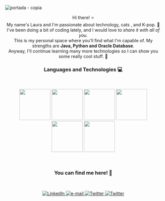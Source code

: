 ![portada - copia](https://github.com/Ayumiiita/Ayumiiita/assets/118337808/920ffc83-57d6-4d70-9924-097500e6e9ed)

<p align="center"> Hi there! ⭐
  <br>
  My name's Laura and I'm passionate about technology, cats , and K-pop. 🎵
  <br>
  I've been doing a bit of coding lately, and I would love to <i>share it with all of you.</i>
  <br>
  This is my personal space where you'll find what I'm capable of.
  My strengths are <b>Java, Python and Oracle Database</b>.
  <br>
  Anyway, I'll continue learning many more technologies so I can show you some really cool stuff. 🤩
</p>
<B> <H3>  <p align="center">  
Languages and Technologies 💻
</p></B> </H3>
<br><p align="center">

<img src="https://github.com/Ayumiiita/Ayumiiita/assets/118337808/130e82dd-94fc-4814-9a5b-ca3371870634" width="100" height="100">
<img src="https://github.com/Ayumiiita/Ayumiiita/assets/118337808/19285901-88e4-4e0f-b298-da209b11dc16" width="100" height="100">
<img src="https://github.com/Ayumiiita/Ayumiiita/assets/118337808/85c58281-ed7e-4745-b230-e1d52b71fbe4" width="100" height="100">
<img src="https://github.com/Ayumiiita/Ayumiiita/assets/118337808/d40a911d-3d1d-4644-9c54-7e7ab612d992" width="100" height="100">
<img src="https://github.com/Ayumiiita/Ayumiiita/assets/118337808/7169765c-59c1-42c3-8de2-bef979ffa73d" width="100" height="100">
<img src="https://github.com/Ayumiiita/Ayumiiita/assets/118337808/4870e4a7-b4f1-46b1-b039-1795a8d25383" width="100" height="100">


</p>
<br>
<B><H3>  <p align="center">  
You can find me here! 💜 
</p></B>  </H3>
<br><p align="center">

<p align="center">
    <a href="https://www.linkedin.com/in/laura-romeo-ortiz-24ba53233/">
        <img src="https://img.shields.io/badge/linkedin-%230077B5.svg?style=for-the-badge&logo=linkedin&logoColor=white&color=c27fcf" alt="LinkedIn">
    </a>
    <a href="mailto:laura.romeo.ortiz@gmail.com">
        <img src="https://img.shields.io/badge/Gmail-D14836?style=for-the-badge&logo=gmail&logoColor=white&color=c27fcf" alt="e-mail">
    </a>
    <a href="https://twitter.com/ayumiiita">
        <img src="https://img.shields.io/badge/Twitter-%231DA1F2.svg?style=for-the-badge&logo=Twitter&logoColor=white&color=c27fcf" alt="Twitter">
    </a>
    <a href="https://www.instagram.com/ayumiiita/">
        <img src="https://img.shields.io/badge/Instagram-%23E4405F.svg?style=for-the-badge&logo=Instagram&logoColor=white&color=c27fcf" alt="Twitter">
    </a>  
</p>



